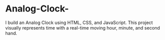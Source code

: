 # Analog-Clock-
I build an Analog Clock using HTML, CSS, and JavaScript. This project visually represents time with a real-time moving hour, minute, and second hand. 
